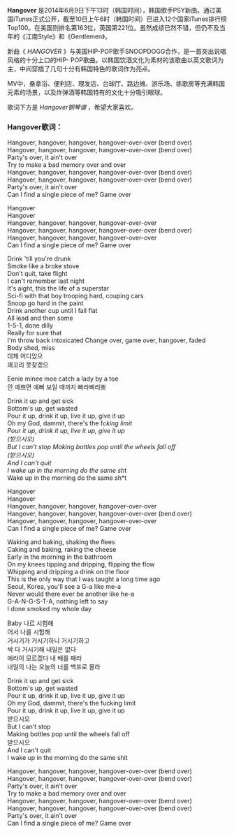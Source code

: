 

**Hangover**
是2014年6月9日下午13时（韩国时间），韩国歌手PSY新曲。通过美国iTunes正式公开，截至10日上午6时（韩国时间）已进入12个国家iTunes排行榜Top100。在美国则排名第163位，英国第221位。虽然成绩已然不错，但仍不及当年的《江南Style》和《Gentlemen》。

  
新曲《 _HANGOVER_ 》与美国HIP-POP歌手SNOOPDOGG合作，是一首突出说唱风格的十分上口的HIP-
POP歌曲。以韩国饮酒文化为素材的该歌曲以英文歌词为主，中间穿插了几句十分有韩国特色的歌词作为亮点。

  
MV中，桑拿浴、便利店、理发店、台球厅、路边摊、游乐场、练歌房等充满韩国元素的场景，以及炸弹酒等韩国特有的文化十分吸引眼球。

  
歌词下方是 _Hangover钢琴谱_ ，希望大家喜欢。

### Hangover歌词：

Hangover, hangover, hangover, hangover-over-over (bend over)  
Hangover, hangover, hangover, hangover-over-over (bend over)  
Party's over, it ain't over  
Try to make a bad memory over and over  
Hangover, hangover, hangover, hangover-over-over (bend over)  
Hangover, hangover, hangover, hangover-over-over (bend over)  
Party's over, it ain't over  
Can I find a single piece of me? Game over

Hangover  
Hangover  
Hangover, hangover, hangover, hangover-over-over  
Hangover, hangover, hangover, hangover-over-over (bend over)  
Hangover, hangover, hangover, hangover-over-over  
Can I find a single piece of me? Game over

Drink 'till you're drunk  
Smoke like a broke stove  
Don't quit, take flight  
I can't remember last night  
It's aight, this the life of a superstar  
Sci-fi with that boy trooping hard, couping cars  
Snoop go hard in the paint  
Drink another cup until I fall flat  
All lead and then some  
1-5-1, done dilly  
Really for sure that  
I'm throw back intoxicated Change over, game over, hangover, faded  
Body shed, miss  
대체 어디있으  
꽤꼬리 못찾겠으

Eenie minee moe catch a lady by a toe  
안 예쁘면 예뻐 보일 때까지 빠라삐리뽀

Drink it up and get sick  
Bottom's up, get wasted  
Pour it up, drink it up, live it up, give it up  
Oh my God, dammit, there's the f*cking limit  
Pour it up, drink it up, live it up, give it up  
(받으시오)  
But I can't stop Making bottles pop until the wheels fall off  
(받으시오)  
And I can't quit  
I wake up in the morning do the same sh*t  
Wake up in the morning do the same sh*t

Hangover  
Hangover  
Hangover, hangover, hangover, hangover-over-over  
Hangover, hangover, hangover, hangover-over-over (bend over)  
Hangover, hangover, hangover, hangover-over-over  
Can I find a single piece of me? Game over

Waking and baking, shaking the flees  
Caking and baking, raking the cheese  
Early in the morning in the bathroom  
On my knees tipping and dripping, flipping the flow  
Whipping and dripping a drink on the floor  
This is the only way that I was taught a long time ago  
Seoul, Korea, you'll see a G-a like me-a  
Never would there ever be another like he-a  
G-A-N-G-S-T-A, nothing left to say  
I done smoked my whole day

Baby 나르 시험해  
어서 나를 시험해  
거시기가 거시기하니 거시기하고  
싹 다 거시기해 내일은 없다  
에라이 모르겠다 내 배를 째라  
내일의 나는 오늘의 너를 백프로 몰라

Drink it up and get sick  
Bottom's up, get wasted  
Pour it up, drink it up, live it up, give it up  
Oh my God, dammit, there's the fucking limit  
Pour it up, drink it up, live it up, give it up  
받으시오  
But I can't stop  
Making bottles pop until the wheels fall off  
받으시오  
And I can't quit  
I wake up in the morning do the same shit

Hangover, hangover, hangover, hangover-over-over (bend over)  
Hangover, hangover, hangover, hangover-over-over (bend over)  
Party's over, it ain't over  
Try to make a bad memory over and over  
Hangover, hangover, hangover, hangover-over-over (bend over)  
Hangover, hangover, hangover, hangover-over-over (bend over)  
Party's over, it ain't over  
Can I find a single piece of me? Game over

